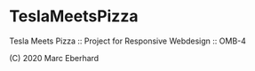 # TeslaMeetsPizza

Tesla Meets Pizza :: Project for Responsive Webdesign :: OMB-4

(C) 2020 Marc Eberhard
